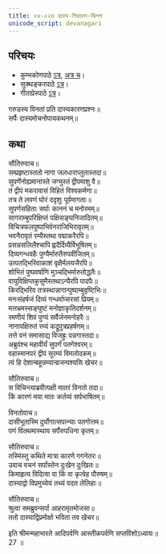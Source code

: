 ```yaml
---  
title: ०४-०२७ दास्य-निवारण-चिन्ता
unicode_script: devanagari
---  
```


## परिचयः
- कुम्भकोणपाठे [ऽत्र](https://archive.org/details/mahAbhArata-kumbhakoNam/page/n369), [अत्र च](https://sanskritdocuments.org/mirrors/mahabharata/mbhK/mahabharata-k-01-sa.html)।
- सुक्थङ्करपाठे [ऽत्र](http://bombay.indology.info/mahabharata/text/UD/MBh01.txt)।
- गीताप्रेस्पाठे [ऽत्र](https://archive.org/stream/mahabharata01ramauoft#page/564/mode/2up)।

गरुडस्य विनतां प्रति दास्यकारणप्रश्नः॥  
सर्पैः दास्यमोचनोपायकथनम्॥  

## कथा

सौतिरुवाच॥  
सम्प्रहृष्टास्ततो नागा जलधाराप्लुतास्तदा॥  
सुपर्णेनोह्यमानास्ते जग्मुस्तं द्वीपमाशु वै॥  
तं द्वीपं मकरावासं विहितं विश्वकर्मणा॥  
तत्र ते लवणं घोरं ददृशुः पूर्वमागताः॥  
सुपर्णसहिताः सर्पाः काननं च मनोरमम्॥  
सागराम्बुपरिक्षिप्तं पक्षिसङ्घनिजादितम्॥  
विचित्रफलपुष्पाभिर्वनराजिभिरावृतम्॥  
भवनैरावृतं रम्यैस्तथा पद्माकरैरपि॥  
प्रसन्नसलिलैश्चापि ह्वदैर्दिव्यैर्विभूषितम्॥  
दिव्यगन्धवहैः पुण्यैर्मारुतैरुपवीजितम्॥  
उत्पतद्भिरिवाकाशं वृक्षैर्मलयजैरपि॥  
शोभितं पुष्पवर्षाणि मुञ्चद्भिर्मारुतोद्धतैः॥  
वायुविक्षिप्तकुसुमैस्तथाऽन्यैरपि पादपैः॥  
किरद्भिरिव तत्रस्थान्नागान्पुष्पाम्बुवृष्टिभिः॥  
मनःसंहर्षजं दिव्यं गन्धर्वाप्सरसां प्रियम्॥  
मत्तभ्रमस्सङ्घुष्टं मनोज्ञाकृतिदर्शनम्॥  
रमणीयं शिवं पुण्यं सर्वैर्जनमनोहरैः॥  
नानापक्षिरुतं रम्यं कद्रूपुत्रप्रहर्षणम्॥  
तत्ते वनं समासाद्य विजह्रुः पन्नगास्तदा॥  
अब्रुवंश्च महावीर्यं सुपर्णं पतगेश्वरम्॥  
वहास्मानपरं द्वीपं सुरम्यं विमलोदकम्॥  
त्वं हि देशान्बहून्रम्यान्व्रजन्पश्यसि खेचर॥  

सौतिरुवाच॥  
स विचिन्त्याब्रवीत्पक्षी मातरं विनतो तदा॥  
किं कारणं मया मातः कर्तव्यं सर्पभाषितम्॥  

विनतोवाच॥  
दासीभूतास्मि दुर्योगात्सपत्न्याः पतगोत्तम॥  
पणं वितथमास्थाय सर्पैरुपधिना कृतम्॥  

सौतिरुवाच॥  
तस्मिंस्तु कथिते मात्रा कारणे गगनेतरः॥  
उवाच वचनं सर्पांस्तेन दुःखेन दुःखितः॥  
किमाहृत्य विदित्वा वा किं वा कृत्वेह पौरुषम्॥  
दास्याद्वो विप्रमुच्येयं तथ्यं वदत लेलिहाः॥  

सौतिरुवाच॥  
श्रुत्वा समब्रुवन्सर्पा आहरामृतमोजसा॥  
ततो दास्याद्विप्रमोक्षो भविता तव खेचर॥ 

इति श्रीमन्महाभारते आदिपर्वणि आस्तीकपर्वणि सप्तविंशोऽध्यायः॥  
27 ॥  

